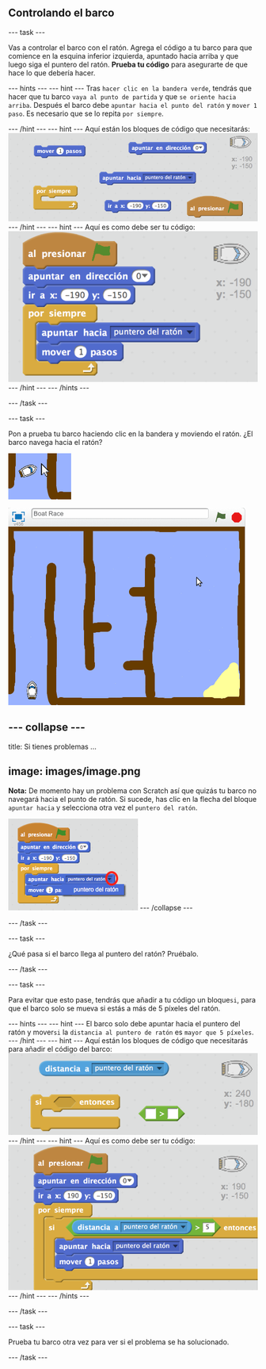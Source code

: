 ## Controlando el barco

\--- task \---

Vas a controlar el barco con el ratón. Agrega el código a tu barco para que comience en la esquina inferior izquierda, apuntado hacia arriba y que luego siga el puntero del ratón. **Prueba tu código** para asegurarte de que hace lo que debería hacer.

\--- hints \--- \--- hint \--- Tras `hacer clic en la bandera verde`, tendrás que hacer que tu barco `vaya al punto de partida` y que `se oriente hacia arriba`. Después el barco debe `apuntar hacia el punto del ratón` y `mover 1 paso`. Es necesario que se lo repita `por siempre`.

\--- /hint \--- \--- hint \--- Aquí están los bloques de código que necesitarás: ![screenshot](images/boat-move-blocks.png) \--- /hint \--- \--- hint \--- Aquí es como debe ser tu código: ![screenshot](images/boat-move-code.png) \--- /hint \--- \--- /hints \---

\--- /task \---

\--- task \---

Pon a prueba tu barco haciendo clic en la bandera y moviendo el ratón. ¿El barco navega hacia el ratón?

![screenshot](images/boat-mouse.png)

![screenshot](images/boat-pointer-test-anim.gif)

## \--- collapse \---

title: Si tienes problemas ...

## image: images/image.png

**Nota:** De momento hay un problema con Scratch así que quizás tu barco no navegará hacia el punto de ratón. Si sucede, has clic en la flecha del bloque `apuntar hacia` y selecciona otra vez el `puntero del ratón`.

![screenshot](images/boat-bug.png) \--- /collapse \---

\--- /task \---

\--- task \---

¿Qué pasa si el barco llega al puntero del ratón? Pruébalo.

\--- /task \---

\--- task \---

Para evitar que esto pase, tendrás que añadir a tu código un bloque`si`, para que el barco solo se mueva si estás a más de 5 píxeles del ratón.

\--- hints \--- \--- hint \--- El barco solo debe apuntar hacia el puntero del ratón y mover`si` la `distancia al puntero de ratón` es `mayor que 5 píxeles`. \--- /hint \--- \--- hint \--- Aquí están los bloques de código que necesitarás para añadir el código del barco: ![screenshot](images/boat-pointer-blocks.png) \--- /hint \--- \--- hint \--- Aquí es como debe ser tu código: ![screenshot](images/boat-pointer-code.png) \--- /hint \--- \--- /hints \---

\--- /task \---

\--- task \---

Prueba tu barco otra vez para ver si el problema se ha solucionado.

\--- /task \---